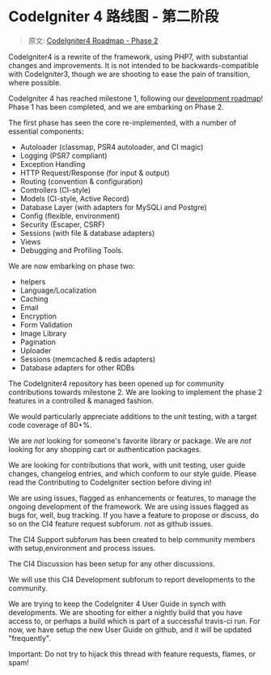 # CodeIgniter 4 路线图 - 第二阶段

> 原文: [CodeIgniter4 Roadmap - Phase 2](http://forum.codeigniter.com/thread-65543.html)

CodeIgniter4 is a rewrite of the framework, using PHP7, with substantial changes and improvements. It is not intended to be backwards-compatible with CodeIgniter3, though we are shooting to ease the pain of transition, where possible.

CodeIgniter 4 has reached milestone 1, following our [development roadmap](codeigniter-4-proposed-roadmap.md)! Phase 1 has been completed, and we are embarking on Phase 2.

The first phase has seen the core re-implemented, with a number of essential components: 

*    Autoloader (classmap, PSR4 autoloader, and CI magic)
*    Logging (PSR7 compliant)
*    Exception Handling
*    HTTP Request/Response (for input & output)
*    Routing (convention & configuration)
*    Controllers (CI-style)
*    Models (CI-style, Active Record)
*    Database Layer (with adapters for MySQLi and Postgre)
*    Config (flexible, environment)
*    Security (Escaper, CSRF)
*    Sessions (with file & database adapters)
*    Views
*    Debugging and Profiling Tools.

We are now embarking on phase two: 

*    helpers
*    Language/Localization
*    Caching
*    Email
*    Encryption
*    Form Validation
*    Image Library
*    Pagination
*    Uploader
*    Sessions (memcached & redis adapters)
*    Database adapters for other RDBs

The CodeIgniter4 repository has been opened up for community contributions towards milestone 2. We are looking to implement the phase 2 features in a controlled & managed fashion.

We would particularly appreciate additions to the unit testing, with a target code coverage of 80+%.

We are *not* looking for someone's favorite library or package.
We are *not* looking for any shopping cart or authentication packages.

We are looking for contributions that work, with unit testing, user guide changes, changelog entries, and which conform to our style guide. Please read the Contributing to CodeIgniter section before diving in!

We are using issues, flagged as enhancements or features, to manage the ongoing development of the framework.
We are using issues flagged as bugs for, well, bug tracking.
If you have a feature to propose or discuss, do so on the CI4 feature request subforum. not as github issues.

The CI4 Support subforum has been created to help community members with setup,environment and process issues.

The CI4 Discussion has been setup for any other discussions.

We will use this CI4 Development subforum to report developments to the community.

We are trying to keep the CodeIgniter 4 User Guide in synch with developments. We are shooting for either a nightly build that 
you have access to, or perhaps a build which is part of a successful travis-ci run. For now, we have setup the new User Guide on github, and it will be updated "frequently". 

Important: Do not try to hijack this thread with feature requests, flames, or spam!
